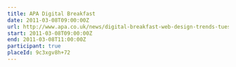 ```yaml
---
title: APA Digital Breakfast
date: 2011-03-08T09:00:00Z
url: http://www.apa.co.uk/news/digital-breakfast-web-design-trends-tues-08-march
start: 2011-03-08T09:00:00Z
end: 2011-03-08T11:00:00Z
participant: true
placeId: 9c3xgv8h+72
---
```

